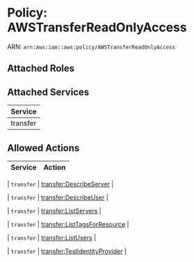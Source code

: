 # Policy: AWSTransferReadOnlyAccess

ARN: `arn:aws:iam::aws:policy/AWSTransferReadOnlyAccess`

## Attached Roles

## Attached Services

| Service |
|---------|
| transfer |

## Allowed Actions

| Service | Action |
|:-------:|--------|

| `transfer` | [transfer:DescribeServer](../actions.md#transfer:describeserver) |

| `transfer` | [transfer:DescribeUser](../actions.md#transfer:describeuser) |

| `transfer` | [transfer:ListServers](../actions.md#transfer:listservers) |

| `transfer` | [transfer:ListTagsForResource](../actions.md#transfer:listtagsforresource) |

| `transfer` | [transfer:ListUsers](../actions.md#transfer:listusers) |

| `transfer` | [transfer:TestIdentityProvider](../actions.md#transfer:testidentityprovider) |
